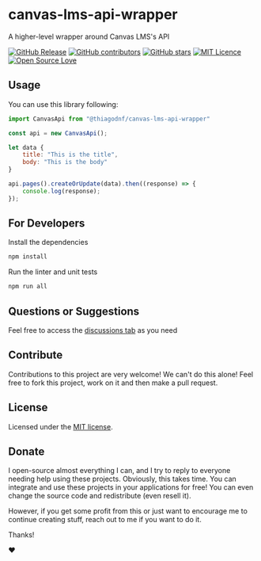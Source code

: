 # canvas-lms-api-wrapper

A higher-level wrapper around Canvas LMS's API

[![GitHub Release](https://img.shields.io/github/release/thiagodnf/canvas-lms-api-wrapper.svg)](https://github.com/thiagodnf/canvas-lms-api-wrapper/releases/latest)
[![GitHub contributors](https://img.shields.io/github/contributors/thiagodnf/canvas-lms-api-wrapper.svg)](https://github.com/thiagodnf/canvas-lms-api-wrapper/graphs/contributors)
[![GitHub stars](https://img.shields.io/github/stars/thiagodnf/canvas-lms-api-wrapper.svg)](https://github.com/thiagodnf/canvas-lms-api-wrapper)
[![MIT Licence](https://badges.frapsoft.com/os/mit/mit.svg?v=103)](https://opensource.org/licenses/mit-license.php)
[![Open Source Love](https://badges.frapsoft.com/os/v1/open-source.svg?v=103)](https://github.com/ellerbrock/open-source-badges/)

## Usage

You can use this library following:

```js
import CanvasApi from "@thiagodnf/canvas-lms-api-wrapper"

const api = new CanvasApi();

let data {
    title: "This is the title",
    body: "This is the body"
}

api.pages().createOrUpdate(data).then((response) => {
    console.log(response);
});

```

## For Developers

Install the dependencies

```bash
npm install
```

Run the linter and unit tests

```bash
npm run all
```

## Questions or Suggestions

Feel free to access the <a href="../../discussions">discussions tab</a> as you need

## Contribute

Contributions to this project are very welcome! We can't do this alone! Feel free to fork this project, work on it and then make a pull request.

## License

Licensed under the [MIT license](LICENSE).

## Donate

I open-source almost everything I can, and I try to reply to everyone needing help using these projects. Obviously, this takes time. You can integrate and use these projects in your applications for free! You can even change the source code and redistribute (even resell it).

However, if you get some profit from this or just want to encourage me to continue creating stuff, reach out to me if you want to do it.

Thanks!

❤️
